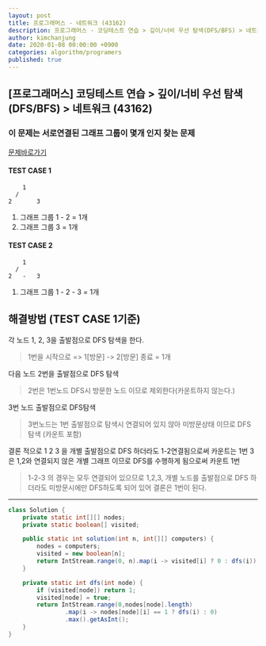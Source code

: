 ```yaml
---
layout: post
title: 프로그래머스 - 네트워크 (43162)
description: 프로그래머스 - 코딩테스트 연습 > 깊이/너비 우선 탐색(DFS/BFS) > 네트워크 (43162)
author: kimchanjung
date: 2020-01-08 00:00:00 +0900
categories: algorithm/programers
published: true
---
```


## [프로그래머스] 코딩테스트 연습 > 깊이/너비 우선 탐색(DFS/BFS) > 네트워크 (43162)
### 이 문제는 서로연결된 그래프 그룹이 몇개 인지 찾는 문제
[문제바로가기](https://programmers.co.kr/learn/courses/30/lessons/43162)
#### TEST CASE 1
```
    1
  /
2       3
```
1. 그래프 그룹 1 - 2 = 1개
2. 그래프 그룹      3 = 1개

#### TEST CASE 2
```
    1
  /
2   -   3
```
1. 그래프 그룹 1 - 2  - 3 =  1개

## 해결방법 (TEST CASE 1기준)
각 노드 1, 2, 3을 출발점으로 DFS 탐색을 한다.

> 1번을 시작으로  => 1[방문] -> 2[방문] 종료 =  1개

다음 노드 2번을 출발점으로 DFS 탐색

> 2번은 1번노드 DFS시 방문한 노드 이므로 제외한다(카운트하지 않는다.)

3번 노드 출발점으로 DFS탐색

> 3번노드는 1번 출발점으로 탐색시 연결되어 있지 않아 미방문상태 이므로 DFS 탐색 (카운트 포함)

결론 적으로 1 2 3 을 개별 출발점으로 DFS 하더라도 1-2연결됨으로써 카운트는 1번 
3은 1,2와 연결되지 않은 개별 그래프 이므로 DFS를 수행하게 됨으로써 카운트 1번

> 1-2-3 의 경우는 모두 연결되어 있으므로 1,2,3, 개별 노드를 출발점으로 DFS 하더라도 
> 미방문시에만 DFS하도록 되어 있어 결론은 1번이 된다.

---
```java
class Solution {
    private static int[][] nodes;
    private static boolean[] visited;

    public static int solution(int n, int[][] computers) {
        nodes = computers;
        visited = new boolean[n];
        return IntStream.range(0, n).map(i -> visited[i] ? 0 : dfs(i)).sum();
    }

    private static int dfs(int node) {
        if (visited[node]) return 1;
        visited[node] = true;
        return IntStream.range(0,nodes[node].length)
                .map(i -> nodes[node][i] == 1 ? dfs(i) : 0)
                .max().getAsInt();
    }
}
```